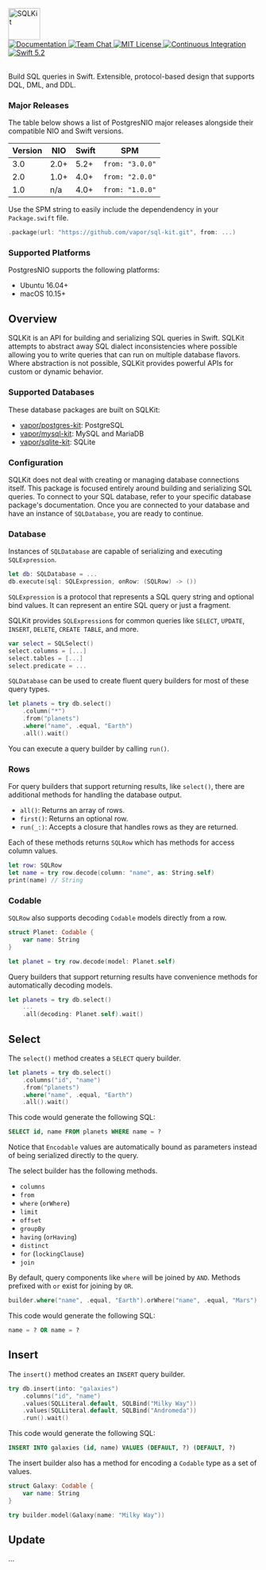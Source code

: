 <img src="https://user-images.githubusercontent.com/1342803/58835528-3523e400-8624-11e9-8128-4925c7c9cf08.png" height="64" alt="SQLKit">
<br>
<a href="https://docs.vapor.codes/4.0/">
    <img src="http://img.shields.io/badge/read_the-docs-2196f3.svg" alt="Documentation">
</a>
<a href="https://discord.gg/vapor">
    <img src="https://img.shields.io/discord/431917998102675485.svg" alt="Team Chat">
</a>
<a href="LICENSE">
    <img src="http://img.shields.io/badge/license-MIT-brightgreen.svg" alt="MIT License">
</a>
<a href="https://github.com/vapor/sql-kit/actions">
    <img src="https://github.com/vapor/sql-kit/workflows/test/badge.svg" alt="Continuous Integration">
</a>
<a href="https://swift.org">
    <img src="http://img.shields.io/badge/swift-5.2-brightgreen.svg" alt="Swift 5.2">
</a>
<br>
<br>

Build SQL queries in Swift. Extensible, protocol-based design that supports DQL, DML, and DDL.

### Major Releases

The table below shows a list of PostgresNIO major releases alongside their compatible NIO and Swift versions. 

|Version|NIO|Swift|SPM|
|-|-|-|-|
|3.0|2.0+|5.2+|`from: "3.0.0"`|
|2.0|1.0+|4.0+|`from: "2.0.0"`|
|1.0|n/a|4.0+|`from: "1.0.0"`|

Use the SPM string to easily include the dependendency in your `Package.swift` file.

```swift
.package(url: "https://github.com/vapor/sql-kit.git", from: ...)
```

### Supported Platforms

PostgresNIO supports the following platforms:

- Ubuntu 16.04+
- macOS 10.15+

## Overview

SQLKit is an API for building and serializing SQL queries in Swift. SQLKit attempts to abstract away SQL dialect inconsistencies where possible allowing you to write queries that can run on multiple database flavors. Where abstraction is not possible, SQLKit provides powerful APIs for custom or dynamic behavior. 

### Supported Databases

These database packages are built on SQLKit:

- [vapor/postgres-kit](https://github.com/vapor/postgres-kit): PostgreSQL
- [vapor/mysql-kit](https://github.com/vapor/mysql-kit): MySQL and MariaDB
- [vapor/sqlite-kit](https://github.com/vapor/sqlite-kit): SQLite

### Configuration

SQLKit does not deal with creating or managing database connections itself. This package is focused entirely around building and serializing SQL queries. To connect to your SQL database, refer to your specific database package's documentation. Once you are connected to your database and have an instance of `SQLDatabase`, you are ready to continue.

### Database

Instances of `SQLDatabase` are capable of serializing and executing `SQLExpression`. 

```swift
let db: SQLDatabase = ...
db.execute(sql: SQLExpression, onRow: (SQLRow) -> ())
```

`SQLExpression` is a protocol that represents a SQL query string and optional bind values. It can represent an entire SQL query or just a fragment. 

SQLKit provides `SQLExpression`s for common queries like `SELECT`, `UPDATE`, `INSERT`, `DELETE`, `CREATE TABLE`, and more. 

```swift
var select = SQLSelect()
select.columns = [...]
select.tables = [...]
select.predicate = ...
```

`SQLDatabase` can be used to create fluent query builders for most of these query types. 

```swift
let planets = try db.select()
    .column("*")
    .from("planets")
    .where("name", .equal, "Earth")
    .all().wait()
```

You can execute a query builder by calling `run()`. 

### Rows

For query builders that support returning results, like `select()`, there are additional methods for handling the database output.

- `all()`: Returns an array of rows.
- `first()`: Returns an optional row.
- `run(_:)`: Accepts a closure that handles rows as they are returned.

Each of these methods returns `SQLRow` which has methods for access column values.

```swift
let row: SQLRow
let name = try row.decode(column: "name", as: String.self)
print(name) // String
```

### Codable

`SQLRow` also supports decoding `Codable` models directly from a row.

```swift
struct Planet: Codable {
    var name: String
}

let planet = try row.decode(model: Planet.self)
```

Query builders that support returning results have convenience methods for automatically decoding models.

```swift
let planets = try db.select()
    ...
    .all(decoding: Planet.self).wait()
```

## Select

The `select()` method creates a `SELECT` query builder. 

```swift
let planets = try db.select()
    .columns("id", "name")
    .from("planets")
    .where("name", .equal, "Earth")
    .all().wait()
```

This code would generate the following SQL:

```sql
SELECT id, name FROM planets WHERE name = ?
```

Notice that `Encodable` values are automatically bound as parameters instead of being serialized directly to the query. 

The select builder has the following methods.

- `columns`
- `from`
- `where` (`orWhere`)
- `limit`
- `offset`
- `groupBy`
- `having` (`orHaving`)
- `distinct`
- `for` (`lockingClause`)
- `join`

By default, query components like `where` will be joined by `AND`. Methods prefixed with `or` exist for joining by `OR`. 

```swift
builder.where("name", .equal, "Earth").orWhere("name", .equal, "Mars")
```

This code would generate the following SQL:

```sql
name = ? OR name = ?
```

## Insert

The `insert()` method creates an `INSERT` query builder. 

```swift
try db.insert(into: "galaxies")
    .columns("id", "name")
    .values(SQLLiteral.default, SQLBind("Milky Way"))
    .values(SQLLiteral.default, SQLBind("Andromeda"))
    .run().wait()
```

This code would generate the following SQL:

```sql
INSERT INTO galaxies (id, name) VALUES (DEFAULT, ?) (DEFAULT, ?)
```

The insert builder also has a method for encoding a `Codable` type as a set of values.

```swift
struct Galaxy: Codable {
    var name: String
}

try builder.model(Galaxy(name: "Milky Way"))
```

## Update

...

